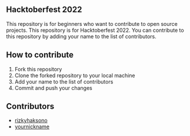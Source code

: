 ## Hacktoberfest 2022

This repository is for beginners who want to contribute to open source projects. This repository is for Hacktoberfest 2022. You can contribute to this repository by adding your name to the list of contributors.

## How to contribute

1. Fork this repository
2. Clone the forked repository to your local machine
3. Add your name to the list of contributors
4. Commit and push your changes

## Contributors

-   [rizkyhaksono](https://github.com/rizkyhaksono)
-   [yournickname](https://github.com/yournickname)
